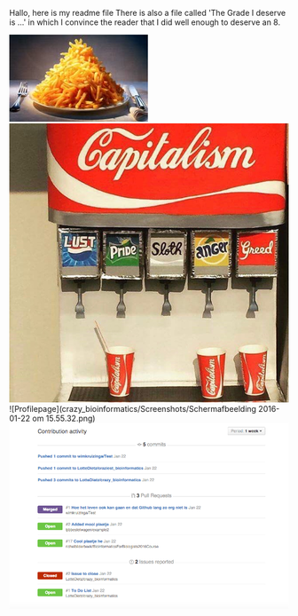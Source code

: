 Hallo, here is my readme file
There is also a file called 'The Grade I deserve is ...' in which I convince the reader that I did well enough to deserve an 8.

![Plaatje](plaatje.jpg)
![capitalismcoke](capitalism.jpg)
![Profilepage](crazy_bioinformatics/Screenshots/Schermafbeelding 2016-01-22 om 15.55.32.png)
![Profile](ScreenshotContributionActivity.png)
